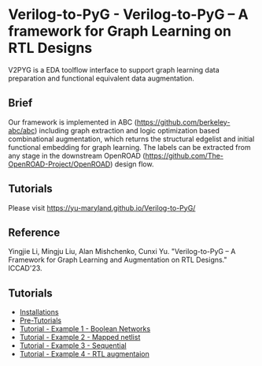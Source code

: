 # Verilog-to-PyG - Verilog-to-PyG – A framework for Graph Learning on RTL Designs


V2PYG is a EDA toolflow interface to support graph learning data preparation
and functional equivalent data augmentation. 


## Brief

Our framework is implemented in ABC (https://github.com/berkeley-abc/abc) including graph extraction and logic optimization based combinational augmentation, which returns the structural edgelist and initial functional embedding for graph learning. The labels can be extracted from any stage in the downstream OpenROAD (https://github.com/The-OpenROAD-Project/OpenROAD) design flow.

## Tutorials 

Please visit https://yu-maryland.github.io/Verilog-to-PyG/

## Reference

Yingjie Li, Mingju Liu, Alan Mishchenko, Cunxi Yu. "Verilog-to-PyG – A Framework for Graph Learning and Augmentation on RTL Designs." ICCAD'23.

##  Tutorials

*   [Installations](https://yu-maryland.github.io/Verilog-to-PyG/install.html)
*   [Pre-Tutorials](https://yu-maryland.github.io/Verilog-to-PyG/tutorial_toy.html)
*   [Tutorial - Example 1 - Boolean Networks](https://yu-maryland.github.io/Verilog-to-PyG/mult-2b-aig.html)
*   [Tutorial - Example 2 - Mapped netlist](https://yu-maryland.github.io/Verilog-to-PyG/mult-2b-mapped.html)
*   [Tutorial - Example 3 - Sequential](https://yu-maryland.github.io/Verilog-to-PyG/mult-2b-aig-seq.html)
*   [Tutorial - Example 4 - RTL augmentaion](https://yu-maryland.github.io/Verilog-to-PyG/i10-aug.html)

  
